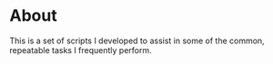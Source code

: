 # About
This is a set of scripts I developed to assist in some of the common, repeatable tasks I frequently perform.

